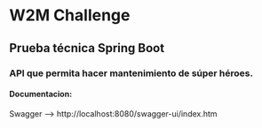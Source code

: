 # W2M Challenge
## Prueba técnica Spring Boot
### API que permita hacer mantenimiento de súper héroes.

#### Documentacion: 
Swagger --> http://localhost:8080/swagger-ui/index.htm